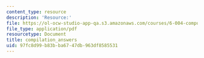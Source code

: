 ```yaml
---
content_type: resource
description: 'Resource:'
file: https://ol-ocw-studio-app-qa.s3.amazonaws.com/courses/6-004-computation-structures-spring-2017/97fc8d99b83bba6747db963df8585531_compilation_answers.pdf
file_type: application/pdf
resourcetype: Document
title: compilation_answers
uid: 97fc8d99-b83b-ba67-47db-963df8585531
---
```


